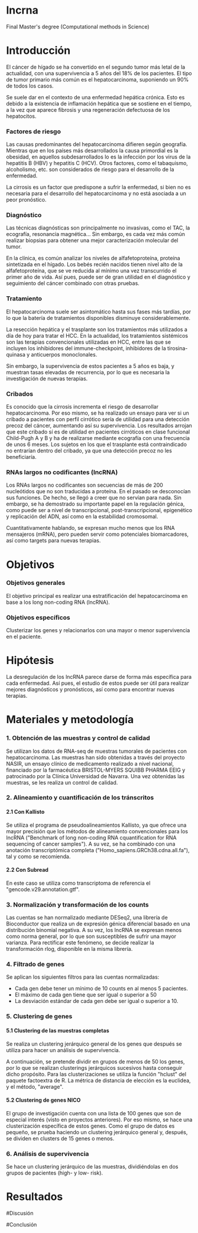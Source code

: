 # lncrna
Final Master's degree (Computational methods in Science)
# Introducción
El cáncer de hígado se ha convertido en el segundo tumor más letal de la actualidad, con una supervivencia a 5 años del 18% de los pacientes. El tipo de tumor primario más común es el hepatocarcinoma, suponiendo un 90% de todos los casos. 

Se suele dar en el contexto de una enfermedad hepática crónica. Esto es debido a la existencia de inflamación hepática que se sostiene en el tiempo, a la vez que aparece fibrosis y una regeneración defectuosa de los hepatocitos.

### Factores de riesgo
Las causas predominantes del hepatocarcinoma difieren según geografía. Mientras que en los países más desarrollados la causa primordial es la obesidad, en aquellos subdesarrollados lo es la infección por los virus de la hepatitis B (HBV) y hepatitis C (HCV).
Otros factores, como el tabaquismo, alcoholismo, etc. son considerados de riesgo para el desarrollo de la enfermedad.

La cirrosis es un factor que predispone a sufrir la enfermedad, si bien no es necesaria para el desarrollo del hepatocarcinoma y no está asociada a un peor pronóstico.

### Diagnóstico
Las técnicas diagnósticas son principalmente no invasivas, como el TAC, la ecografía, resonancia magnética... Sin embargo, es cada vez más común realizar biopsias para obtener una mejor caracterización molecular del tumor.

En la clínica, es común analizar los niveles de alfafetoproteína, proteína sintetizada en el hígado.
Los bebés recién nacidos tienen nivel alto de la alfafetoproteína, que se ve reducida al mínimo una vez transcurrido el primer año de vida. Así pues, puede ser de gran utilidad en el diagnóstico y seguimiento del cáncer combinado con otras pruebas. 

### Tratamiento

El hepatocarcinoma suele ser asintomático hasta sus fases más tardías, por lo que la batería de tratamientos disponibles disminuye considerablemente.

La resección hepática y el trasplante son los tratamientos más utilizados a día de hoy para tratar el HCC. En la actualidad, los tratamientos sistémicos son las terapias convencionales utilizadas en HCC, entre las que se incluyen los inhibidores del immune-checkpoint, inhibidores de la tirosina-quinasa y anticuerpos monoclonales. 

Sin embargo, la supervivencia de estos pacientes a 5 años es baja, y muestran tasas elevadas de recurrencia, por lo que es necesaria la investigación de nuevas terapias. 

### Cribados
Es conocido que la cirrosis incrementa el riesgo de desarrollar hepatocarcinoma. Por eso mismo, se ha realizado un ensayo para ver si un cribado a pacientes con perfil cirrótico  sería de utilidad para una detección precoz del cáncer, aumentando así su supervivencia. 
Los resultados arrojan que este cribado sí es de utilidad en pacientes cirróticos en clase funcional Child-Pugh A y B y ha de realizarse mediante ecografía con una frecuencia de unos 6 meses. Los sujetos en los que el trasplante está contraindicado no entrarían dentro del cribado, ya que una detección precoz no les beneficiaría.

### RNAs largos no codificantes (lncRNA)
Los RNAs largos no codificantes son secuencias de más de 200 nucleótidos que no son traducidas a proteína. 
En el pasado se desconocían sus funciones. De hecho, se llegó a creer que no servían para nada.
Sin embargo, se ha demostrado su importante papel en la regulación génica, como puede ser a nivel de transcripcional, post-transcripcional, epigenético y replicación del ADN, así como en la estabilidad cromosomal.

Cuantitativamente hablando, se expresan mucho menos que los RNA mensajeros (mRNA), pero pueden servir como potenciales biomarcadores, así como targets para nuevas terapias.



# Objetivos

### Objetivos generales
El objetivo principal es realizar una estratificación del hepatocarcinoma en base a los long non-coding RNA (lncRNA).

### Objetivos específicos
Clusterizar los genes y relacionarlos con una mayor o menor supervivencia en el paciente.

# Hipótesis
La desregulación de los lncRNA parece darse de forma más específica para cada enfermedad. Así pues, el estudio de estos puede ser útil para realizar mejores diagnósticos y pronósticos, así como para encontrar nuevas terapias.

# Materiales y metodología
### 1. Obtención de las muestras y control de calidad
Se utilizan los datos de RNA-seq de muestras tumorales de pacientes con hepatocarcinoma. Las muestras han sido obtenidas a través del proyecto NASIR, un ensayo clínico de medicamento realizado a nivel nacional, financiado por la farmacéutica BRISTOL-MYERS SQUIBB PHARMA EEIG y patrocinado por la Clínica Universidad de Navarra.
Una vez obtenidas las muestras, se les realiza un control de calidad.

### 2. Alineamiento y cuantificación de los tránscritos
#### 2.1 Con Kallisto
Se utiliza el programa de pseudoalineamientos Kallisto, ya que ofrece una mayor precisión que los métodos de alineamiento convencionales para los lncRNA ("Benchmark of long non-coding RNA cquantification for RNA sequencing of cancer samples"). A su vez, se ha combinado con una anotación transcriptómica completa ("Homo_sapiens.GRCh38.cdna.all.fa"), tal y como se recomienda. 

#### 2.2 Con Subread
En este caso se utiliza como transcriptoma de referencia el "gencode.v29.annotation.gtf". 

### 3. Normalización y transformación de los counts
Las cuentas se han normalizado mediante DESeq2, una librería de Bioconductor que realiza un de expresión génica diferencial basado en una distribución binomial negativa. A su vez, los lncRNA se expresan menos como norma general, por lo que son susceptibles de sufrir una mayor varianza. Para rectificar este fenómeno, se decide realizar la transformación rlog, disponible en la misma librería.

### 4. Filtrado de genes
Se aplican los siguientes filtros para las cuentas normalizadas:
- Cada gen debe tener un mínimo de 10 counts en al menos 5 pacientes.
- El máximo de cada gen tiene que ser igual o superior a 50
- La desviación estándar de cada gen debe ser igual o superior a 10.

### 5. Clustering de genes
#### 5.1 Clustering de las muestras completas
Se realiza un clustering jerárquico general de los genes que después se utiliza para hacer un análisis de supervivencia.

A continuación, se pretende dividir  en grupos de menos de 50 los genes, por lo que se realizan clusterings jerárquicos sucesivos hasta conseguir dicho propósito.
Para las clusterizaciones se utiliza la función "hclust" del paquete factoextra de R. La métrica de distancia de elección es la euclidea, y el método, "average". 
#### 5.2 Clustering de genes NICO
El grupo de investigación cuenta con una lista de 100 genes que son de especial interés (visto en proyectos anteriores). Por eso mismo, se hace una clusterización específica de estos genes.
Como el grupo de datos es pequeño, se prueba haciendo un clustering jerárquico general y, después, se dividen en clusters de 15 genes o menos.


### 6. Análisis de supervivencia
Se hace un clustering jerárquico de las muestras, dividiéndolas en dos grupos de pacientes (high- y low- risk).




# Resultados




#Discusión

#Conclusión


